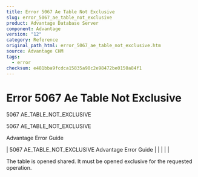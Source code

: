 ```yaml
---
title: Error 5067 Ae Table Not Exclusive
slug: error_5067_ae_table_not_exclusive
product: Advantage Database Server
component: Advantage
version: "12"
category: Reference
original_path_html: error_5067_ae_table_not_exclusive.htm
source: Advantage CHM
tags:
  - error
checksum: e481bba9fcdca15835a98c2e98472be0150a84f1
---
```


# Error 5067 Ae Table Not Exclusive

5067 AE\_TABLE\_NOT\_EXCLUSIVE

5067 AE\_TABLE\_NOT\_EXCLUSIVE

Advantage Error Guide

| 5067 AE\_TABLE\_NOT\_EXCLUSIVE  Advantage Error Guide |  |  |  |  |

The table is opened shared. It must be opened exclusive for the requested operation.
